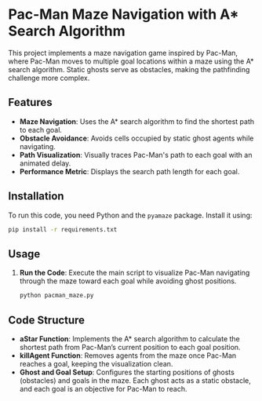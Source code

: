 # Pac-Man Maze Navigation with A* Search Algorithm

This project implements a maze navigation game inspired by Pac-Man, where Pac-Man moves to multiple goal locations within a maze using the A* search algorithm. Static ghosts serve as obstacles, making the pathfinding challenge more complex.

## Features

- **Maze Navigation**: Uses the A* search algorithm to find the shortest path to each goal.
- **Obstacle Avoidance**: Avoids cells occupied by static ghost agents while navigating.
- **Path Visualization**: Visually traces Pac-Man's path to each goal with an animated delay.
- **Performance Metric**: Displays the search path length for each goal.

## Installation

To run this code, you need Python and the `pyamaze` package. Install it using:

```bash
pip install -r requirements.txt
```


## Usage

1. **Run the Code**: Execute the main script to visualize Pac-Man navigating through the maze toward each goal while avoiding ghost positions.

   ```python
   python pacman_maze.py
   ```

## Code Structure
- **aStar Function**: Implements the A* search algorithm to calculate the shortest path from Pac-Man’s current position to each goal position.
- **killAgent Function**: Removes agents from the maze once Pac-Man reaches a goal, keeping the visualization clean.
- **Ghost and Goal Setup**: Configures the starting positions of ghosts (obstacles) and goals in the maze. Each ghost acts as a static obstacle, and each goal is an objective for Pac-Man to reach.
